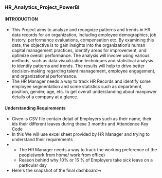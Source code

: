### HR_Analytics_Project_PowerBI
#### INTRODUCTION
* This Project aims to analyze and recognize patterns and trends in HR data records for an organization, including employee demographics, job history, performance evaluations, compensation etc. By examining this data, the objective is to gain insights into the organization’s human capital management practices, identify areas for improvement, and optimize overall performance. The analysis will involve using various methods, such as data visualization techniques and statistical analysis to identify patterns and trends. The results will help to drive better decision-making regarding talent management, employee engagement, and organizational performance.
* The HR Manager needs a way to track HR Records and identify some employee segmentation and some statistics such as department, position, gender, age, etc. to get overall understanding about manpower details of a company at a glance.
#### Understanding Requirements
* Given is CSV file contain detail of Employers such as their name, their ids  their different leaves during these 3 months and Attendence Key Code
* In this We will use excel sheet provided by HR Manager and trying to understand their requirements
* * The HR Manager needs a way to track the working preference of the people(work from home/ work from office)
  * Reason behind why 10% or 15 % of Employers take sick leave on a particular day
* Here's the snapshot of the final dashboard=> 
